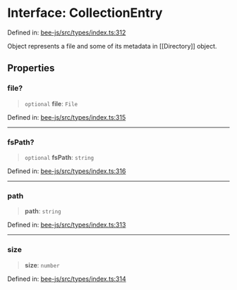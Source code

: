 # Interface: CollectionEntry

Defined in: [bee-js/src/types/index.ts:312](https://github.com/ethersphere/bee-js/blob/3abbe2b1b264d6b586511a56e93badb2236bd09d/src/types/index.ts#L312)

Object represents a file and some of its metadata in [[Directory]] object.

## Properties

### file?

> `optional` **file**: `File`

Defined in: [bee-js/src/types/index.ts:315](https://github.com/ethersphere/bee-js/blob/3abbe2b1b264d6b586511a56e93badb2236bd09d/src/types/index.ts#L315)

***

### fsPath?

> `optional` **fsPath**: `string`

Defined in: [bee-js/src/types/index.ts:316](https://github.com/ethersphere/bee-js/blob/3abbe2b1b264d6b586511a56e93badb2236bd09d/src/types/index.ts#L316)

***

### path

> **path**: `string`

Defined in: [bee-js/src/types/index.ts:313](https://github.com/ethersphere/bee-js/blob/3abbe2b1b264d6b586511a56e93badb2236bd09d/src/types/index.ts#L313)

***

### size

> **size**: `number`

Defined in: [bee-js/src/types/index.ts:314](https://github.com/ethersphere/bee-js/blob/3abbe2b1b264d6b586511a56e93badb2236bd09d/src/types/index.ts#L314)
